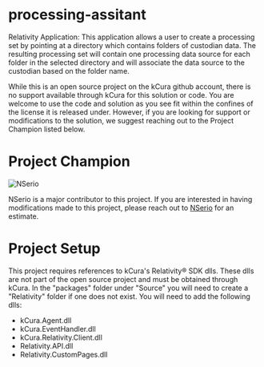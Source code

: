 # processing-assitant
Relativity Application: This application allows a user to create a processing set by pointing at a directory which contains folders of custodian data.  The resulting processing set will contain one processing data source for each folder in the selected directory and will associate the data source to the custodian based on the folder name.

While this is an open source project on the kCura github account, there is no support available through kCura for this solution or code. You are welcome to use the code and solution as you see fit within the confines of the license it is released under. However, if you are looking for support or modifications to the solution, we suggest reaching out to the Project Champion listed below.

# Project Champion 
![NSerio](https://kcura-media.s3.amazonaws.com/app/uploads/sites/2/2014/09/NSerio_logo.png "NSerio")

NSerio is a major contributor to this project.  If you are interested in having modifications made to this project, please reach out to [NSerio](http://nserio.com) for an estimate. 


# Project Setup
This project requires references to kCura's Relativity® SDK dlls.  These dlls are not part of the open source project and must be obtained through kCura.  In the "packages" folder under "Source" you will need to create a "Relativity" folder if one does not exist.  You will need to add the following dlls:

- kCura.Agent.dll
- kCura.EventHandler.dll
- kCura.Relativity.Client.dll
- Relativity.API.dll
- Relativity.CustomPages.dll
